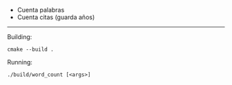 - Cuenta palabras
- Cuenta citas (guarda años)

---

Building:

```
cmake --build .
```

Running:

```
./build/word_count [<args>]
```
